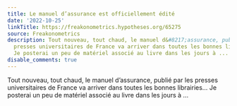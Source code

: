 ```yaml
---
title: Le manuel d’assurance est officiellement édité
date: '2022-10-25'
linkTitle: https://freakonometrics.hypotheses.org/65275
source: Freakonometrics
description: Tout nouveau, tout chaud, le manuel d&#8217;assurance, publié par les
  presses universitaires de France va arriver dans toutes les bonnes librairies&#8230;
  Je posterai un peu de matériel associé au livre dans les jours à ...
disable_comments: true
---
```

Tout nouveau, tout chaud, le manuel d&#8217;assurance, publié par les presses universitaires de France va arriver dans toutes les bonnes librairies&#8230; Je posterai un peu de matériel associé au livre dans les jours à ...